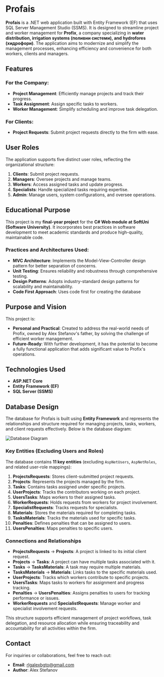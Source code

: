 # Profais

**Profais** is a .NET web application built with Entity Framework (EF) that uses SQL Server Management Studio (SSMS). It is designed to streamline project and worker management for **Profix**, a company specializing in **water distribution, irrigation systems (поливни системи), and hydrofores (хидрофори)**. The application aims to modernize and simplify the management processes, enhancing efficiency and convenience for both workers, clients and managers.

## Features

### For the Company:
- **Project Management**: Efficiently manage projects and track their progress.
- **Task Assignment**: Assign specific tasks to workers.
- **Worker Management**: Simplify scheduling and improve task delegation.

### For Clients:
- **Project Requests**: Submit project requests directly to the firm with ease.

## User Roles

The application supports five distinct user roles, reflecting the organizational structure:
1. **Clients**: Submit project requests.
2. **Managers**: Oversee projects and manage teams.
3. **Workers**: Access assigned tasks and update progress.
4. **Specialists**: Handle specialized tasks requiring expertise.
5. **Admin**: Manage users, system configurations, and oversee operations.

## Educational Purpose

This project is my **final-year project** for the **C# Web module at SoftUni (Software University)**. It incorporates best practices in software development to meet academic standards and produce high-quality, maintainable code. 

### Practices and Architectures Used:
- **MVC Architecture**: Implements the Model-View-Controller design pattern for better separation of concerns.
- **Unit Testing**: Ensures reliability and robustness through comprehensive testing.
- **Design Patterns**: Adopts industry-standard design patterns for scalability and maintainability.
- **Code First Approach**: Uses code first for creating the database

## Purpose and Vision

This project is:
- **Personal and Practical**: Created to address the real-world needs of Profix, owned by Alex Stefanov's father, by solving the challenge of efficient worker management.
- **Future-Ready**: With further development, it has the potential to become a fully functional application that adds significant value to Profix's operations.

## Technologies Used

- **ASP.NET Core**
- **Entity Framework (EF)**
- **SQL Server (SSMS)**

## Database Design

The database for Profais is built using **Entity Framework** and represents the relationships and structure required for managing projects, tasks, workers, and client requests effectively. Below is the database diagram:

![Database Diagram](https://cdn.discordapp.com/attachments/776883257596968991/1316519520449462342/image.png?ex=675b57d9&is=675a0659&hm=c5479c0e0db751d808aac837b0e8df21b779ff2b5dc8015927b2cbe04fb6c0c2&)

### Key Entities (Excluding Users and Roles)

The database contains **11 key entities** (excluding `AspNetUsers`, `AspNetRoles`, and related user-role mappings):

1. **ProjectsRequests**: Stores client-submitted project requests.
2. **Projects**: Represents the projects managed by the firm.
3. **Tasks**: Contains tasks assigned under specific projects.
4. **UserProjects**: Tracks the contributors working on each project.
5. **UsersTasks**: Maps workers to their assigned tasks.
6. **WorkerRequests**: Holds requests from workers for project involvement.
7. **SpecialistRequests**: Tracks requests for specialists.
8. **Materials**: Stores the materials required for completing tasks.
9. **TasksMaterials**: Tracks the materials used for specific tasks.
10. **Penalties**: Defines penalties that can be assigned to users.
11. **UsersPenalties**: Maps penalties to specific users.

### Connections and Relationships

- **ProjectsRequests** → **Projects**: A project is linked to its initial client request.
- **Projects** → **Tasks**: A project can have multiple tasks associated with it.
- **Tasks** → **TasksMaterials**: A task may require multiple materials.
- **TasksMaterials** → **Materials**: Links tasks to the specific materials used.
- **UserProjects**: Tracks which workers contribute to specific projects.
- **UsersTasks**: Maps tasks to workers for assignment and progress tracking.
- **Penalties** → **UsersPenalties**: Assigns penalties to users for tracking performance or issues.
- **WorkerRequests** and **SpecialistRequests**: Manage worker and specialist involvement requests.

This structure supports efficient management of project workflows, task delegation, and resource allocation while ensuring traceability and accountability for all activities within the firm.

## Contact

For inquiries or collaborations, feel free to reach out:

- **Email**: rlgalexbgto@gmail.com
- **Author**: Alex Stefanov
